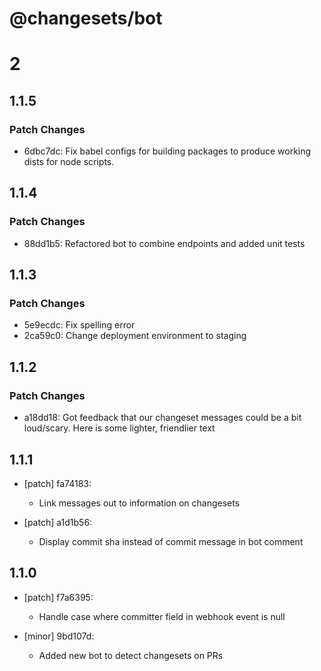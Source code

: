 # @changesets/bot

# 2

## 1.1.5

### Patch Changes

- 6dbc7dc: Fix babel configs for building packages to produce working dists for node scripts.

## 1.1.4

### Patch Changes

- 88dd1b5: Refactored bot to combine endpoints and added unit tests

## 1.1.3

### Patch Changes

- 5e9ecdc: Fix spelling error
- 2ca59c0: Change deployment environment to staging

## 1.1.2

### Patch Changes

- a18dd18: Got feedback that our changeset messages could be a bit loud/scary. Here is some lighter, friendlier text

## 1.1.1

- [patch] fa74183:

  - Link messages out to information on changesets

- [patch] a1d1b56:

  - Display commit sha instead of commit message in bot comment

## 1.1.0

- [patch] f7a6395:

  - Handle case where committer field in webhook event is null

- [minor] 9bd107d:

  - Added new bot to detect changesets on PRs
